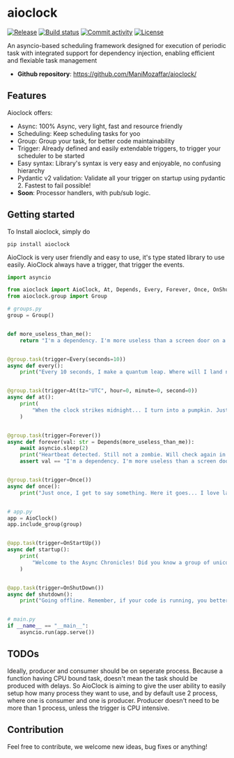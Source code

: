 # aioclock

[![Release](https://img.shields.io/github/v/release/ManiMozaffar/aioclock)](https://img.shields.io/github/v/release/ManiMozaffar/aioclock)
[![Build status](https://img.shields.io/github/actions/workflow/status/ManiMozaffar/aioclock/main.yml?branch=main)](https://github.com/ManiMozaffar/aioclock/actions/workflows/main.yml?query=branch%3Amain)
[![Commit activity](https://img.shields.io/github/commit-activity/m/ManiMozaffar/aioclock)](https://img.shields.io/github/commit-activity/m/ManiMozaffar/aioclock)
[![License](https://img.shields.io/github/license/ManiMozaffar/aioclock)](https://img.shields.io/github/license/ManiMozaffar/aioclock)

An asyncio-based scheduling framework designed for execution of periodic task with integrated support for dependency injection, enabling efficient and flexiable task management

- **Github repository**: <https://github.com/ManiMozaffar/aioclock/>

## Features

Aioclock offers:

- Async: 100% Async, very light, fast and resource friendly
- Scheduling: Keep scheduling tasks for yoo
- Group: Group your task, for better code maintainability
- Trigger: Already defined and easily extendable triggers, to trigger your scheduler to be started
- Easy syntax: Library's syntax is very easy and enjoyable, no confusing hierarchy
- Pydantic v2 validation: Validate all your trigger on startup using pydantic 2. Fastest to fail possible!
- **Soon**: Processor handlers, with pub/sub logic.

## Getting started

To Install aioclock, simply do

```
pip install aioclock
```

AioClock is very user friendly and easy to use, it's type stated library to use easily.
AioClock always have a trigger, that trigger the events.

```python
import asyncio

from aioclock import AioClock, At, Depends, Every, Forever, Once, OnShutDown, OnStartUp
from aioclock.group import Group

# groups.py
group = Group()


def more_useless_than_me():
    return "I'm a dependency. I'm more useless than a screen door on a submarine."


@group.task(trigger=Every(seconds=10))
async def every():
    print("Every 10 seconds, I make a quantum leap. Where will I land next?")


@group.task(trigger=At(tz="UTC", hour=0, minute=0, second=0))
async def at():
    print(
        "When the clock strikes midnight... I turn into a pumpkin. Just kidding, I run this task!"
    )


@group.task(trigger=Forever())
async def forever(val: str = Depends(more_useless_than_me)):
    await asyncio.sleep(2)
    print("Heartbeat detected. Still not a zombie. Will check again in a bit.")
    assert val == "I'm a dependency. I'm more useless than a screen door on a submarine."


@group.task(trigger=Once())
async def once():
    print("Just once, I get to say something. Here it goes... I love lamp.")


# app.py
app = AioClock()
app.include_group(group)


@app.task(trigger=OnStartUp())
async def startup():
    print(
        "Welcome to the Async Chronicles! Did you know a group of unicorns is called a blessing? Well, now you do!"
    )


@app.task(trigger=OnShutDown())
async def shutdown():
    print("Going offline. Remember, if your code is running, you better go catch it!")


# main.py
if __name__ == "__main__":
    asyncio.run(app.serve())
```

## TODOs

Ideally, producer and consumer should be on seperate process.
Because a function having CPU bound task, doesn't mean the task should be produced with delays.
So AioClock is aiming to give the user ability to easily setup how many process they want to use, and by default use 2 process, where one is consumer and one is producer. Producer doesn't need to be more than 1 process, unless the trigger is CPU intensive.

## Contribution

Feel free to contribute, we welcome new ideas, bug fixes or anything!
